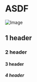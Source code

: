 # ASDF
![Image](https://i.cbc.ca/1.3456426.1455925383!/fileImage/httpImage/image.jpg_gen/derivatives/original_620/satellite-image-of-maritimes-on-feb-27-2015.jpg)
## 1 header
### 2 header
#### 3 header
##### 4 header
